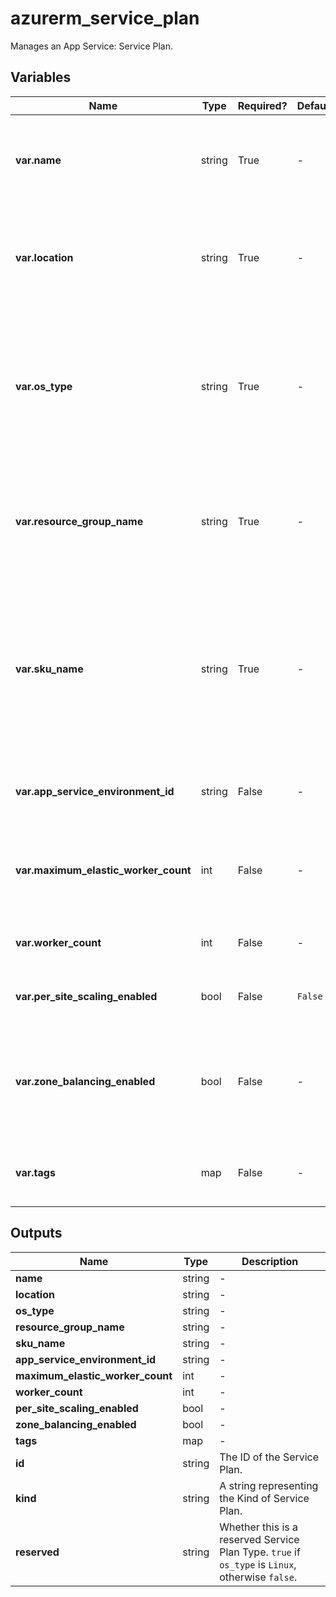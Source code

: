 # azurerm_service_plan

Manages an App Service: Service Plan.

## Variables

| Name | Type | Required? | Default  | possible values | Description |
| ---- | ---- | --------- | -------- | ----------- | ----------- |
| **var.name** | string | True | -  |  -  | The name which should be used for this Service Plan. Changing this forces a new AppService to be created. | 
| **var.location** | string | True | -  |  -  | The Azure Region where the Service Plan should exist. Changing this forces a new AppService to be created. | 
| **var.os_type** | string | True | -  |  `Windows`, `Linux`, `WindowsContainer`  | The O/S type for the App Services to be hosted in this plan. Possible values include `Windows`, `Linux`, and `WindowsContainer`. Changing this forces a new resource to be created. | 
| **var.resource_group_name** | string | True | -  |  -  | The name of the Resource Group where the AppService should exist. Changing this forces a new AppService to be created. | 
| **var.sku_name** | string | True | -  |  `B1`, `B2`, `B3`, `D1`, `F1`, `I1`, `I2`, `I3`, `I1v2`, `I2v2`, `I3v2`, `I4v2`, `I5v2`, `I6v2`, `P1v2`, `P2v2`, `P3v2`, `P0v3`, `P1v3`, `P2v3`, `P3v3`, `P1mv3`, `P2mv3`, `P3mv3`, `P4mv3`, `P5mv3`, `S1`, `S2`, `S3`, `SHARED`, `EP1`, `EP2`, `EP3`, `WS1`, `WS2`, `WS3`, `Y1`  | The SKU for the plan. Possible values include `B1`, `B2`, `B3`, `D1`, `F1`, `I1`, `I2`, `I3`, `I1v2`, `I2v2`, `I3v2`, `I4v2`, `I5v2`, `I6v2`, `P1v2`, `P2v2`, `P3v2`, `P0v3`, `P1v3`, `P2v3`, `P3v3`, `P1mv3`, `P2mv3`, `P3mv3`, `P4mv3`, `P5mv3`, `S1`, `S2`, `S3`, `SHARED`, `EP1`, `EP2`, `EP3`, `WS1`, `WS2`, `WS3`, and `Y1`. | 
| **var.app_service_environment_id** | string | False | -  |  -  | The ID of the App Service Environment to create this Service Plan in. | 
| **var.maximum_elastic_worker_count** | int | False | -  |  -  | The maximum number of workers to use in an Elastic SKU Plan. Cannot be set unless using an Elastic SKU. | 
| **var.worker_count** | int | False | -  |  -  | The number of Workers (instances) to be allocated. | 
| **var.per_site_scaling_enabled** | bool | False | `False`  |  -  | Should Per Site Scaling be enabled. Defaults to `false`. | 
| **var.zone_balancing_enabled** | bool | False | -  |  -  | Should the Service Plan balance across Availability Zones in the region. Changing this forces a new resource to be created. | 
| **var.tags** | map | False | -  |  -  | A mapping of tags which should be assigned to the AppService. | 



## Outputs

| Name | Type | Description |
| ---- | ---- | --------- | 
| **name** | string  | - | 
| **location** | string  | - | 
| **os_type** | string  | - | 
| **resource_group_name** | string  | - | 
| **sku_name** | string  | - | 
| **app_service_environment_id** | string  | - | 
| **maximum_elastic_worker_count** | int  | - | 
| **worker_count** | int  | - | 
| **per_site_scaling_enabled** | bool  | - | 
| **zone_balancing_enabled** | bool  | - | 
| **tags** | map  | - | 
| **id** | string  | The ID of the Service Plan. | 
| **kind** | string  | A string representing the Kind of Service Plan. | 
| **reserved** | string  | Whether this is a reserved Service Plan Type. `true` if `os_type` is `Linux`, otherwise `false`. | 